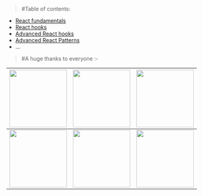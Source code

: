 > #Table of contents:

- [React fundamentals](https://github.com/mdpabel/All-about-react/tree/main/00.%20React%20fundamentals)
- [React hooks](https://github.com/mdpabel/All-about-react/tree/main/01.%20React%20hooks)
- [Advanced React hooks](https://github.com/mdpabel/All-about-react/tree/main/02.%20Advanced%20react%20hooks)
- [Advanced React Patterns](https://github.com/mdpabel/All-about-react/tree/main/03.%20Advanced%20react%20patterns)
- ...

> #A huge thanks to everyone :-

| <img src="https://kentcdodds.com/static/kent-985f8a0db8a37e47da2c07080cffa865.png" width="150" height="150" /> | <img src="https://yt3.ggpht.com/ytc/AKedOLQ09D8wVCdgWoCN3IPrvVKWi48-R2QZ_yJkCmKh-A=s900-c-k-c0x00ffffff-no-rj" width="150" height="150" /> | <img src="https://www.filepicker.io/api/file/rPGyznQkqJG7GHkcKxLw" width="150" height="150" />                                        |
| -------------------------------------------------------------------------------------------------------------- | ------------------------------------------------------------------------------------------------------------------------------------------ | ------------------------------------------------------------------------------------------------------------------------------------- |
| <img src="https://avatars.githubusercontent.com/u/1416832?v=4" width="150" height="150" />                     | <img src="https://pbs.twimg.com/profile_images/1336281436685541376/fRSl8uJP_400x400.jpg" width="150" height="150" />                       | <img src="https://www.lengstorf.com/static/877ff641a5f3204da410f76007c8620c/08bc8/jason-marisa-tokyo.jpg" width="150" height="150" /> |
